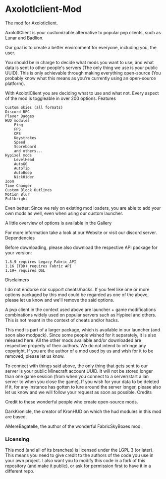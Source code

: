 # Axolotlclient-Mod

The mod for Axolotlclient.

AxolotlClient is your customizable alternative to popular pvp clients, such as Lunar and Badlion.

Our goal is to create a better environment for everyone, including you, the user.

You should be in charge to decide what mods you want to use, and what data is sent to other people's servers (The only thing we use is your public UUID). This is only achievable through making everything open-source (You probably know what this means as you're currently using an open-source platform).

With AxolotlClient you are deciding what to use and what not. Every aspect of the mod is toggleable in over 200 options.
Features

    Custom Skies (all formats)
    Discord RPC
    Player Badges
    HUD modules
        Ping
        FPS
        CPS
        Keystrokes
        Speed
        Scoreboard
        and others...
    Hypixel mods
        LevelHead
        AutoGG
        AutoTip
        AutoBoop
        NickHider
    Zoom
    Time Changer
    Custom Block Outlines
    Motion Blur
    Fullbright

Even better: Since we rely on existing mod loaders, you are able to add your own mods as well, even when using our custom launcher.

A little overview of options is available in the Gallery

For more information take a look at our Website or visit our discord server.
Dependencies

Before downloading, please also download the respective API package for your version:

    1.8.9 requires Legacy Fabric API
    1.16 (TBD) requires Fabric API
    1.19+ requires QSL

Disclaimers

I do not endorse nor support cheats/hacks. If you feel like one or more options packaged by this mod could be regarded as one of the above, please let us know and we'll remove the said options.

A pvp client in the context used above are launcher + game modifications combinations widely used on popular servers such as Hypixel and others. This is not meant in the context of cheats and/or hacks.

This mod is part of a larger package, which is available in our launcher (and soon also modpack). Since some people wished for it separately, it is also released here. All the other mods available and/or downloaded are respective property of their authors. We do not intend to infringe any copyright. If you are the author of a mod used by us and wish for it to be removed, please let us know.

To connect with things said above, the only thing that gets sent to our server is your public Minecraft account UUID. It will not be stored longer than one game session (from when you connect to a server/start a lan server to when you close the game). If you wish for your data to be deleted if it, for any instance has gotten to lure around the server longer, please also let us know and we will follow your request as soon as possible.
Credits

Credit to these wonderful people who create open-source mods.

DarkKronicle, the creator of KronHUD on which the hud modules in this mod are based.

AMereBagatelle, the author of the wonderful FabricSkyBoxes mod.

### Licensing
This mod (and all of its branches) is licensed under the LGPL 3 (or later). This means you need to give credit to the authors of the code you use in your own project.
I also want you to modify this code in a fork of this repository (and make it public), or ask for permission first to have it in a different repo.
